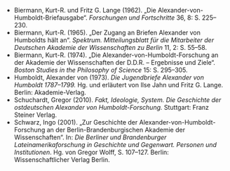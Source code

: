 - Biermann, Kurt-R. und Fritz G. Lange (1962). „Die Alexander-von-Humboldt-Briefausgabe“. _Forschungen und Fortschritte_ 36, 8: S. 225–230.
- Biermann, Kurt-R. (1965). „Der Zugang an Briefen Alexander von Humboldts hält an“. _Spektrum. Mitteilungsblatt für die Mitarbeiter der Deutschen Akademie der Wissenschaften zu Berlin_ 11, 2: S. 55–58. 
- Biermann, Kurt-R. (1974). „Die Alexander-von-Humboldt-Forschung an der Akademie der Wissenschaften der D.D.R. – Ergebnisse und Ziele“. _Boston Studies in the Philosophy of Science_ 15: S. 295–305.
- Humboldt, Alexander von (1973). _Die Jugendbriefe Alexander von Humboldt 1787–1799._ Hg. und erläutert von Ilse Jahn und Fritz G. Lange. Berlin: Akademie-Verlag.  
- Schuchardt, Gregor (2010). _Fakt, Ideologie, System. Die Geschichte der ostdeutschen Alexander von Humboldt-Forschung._ Stuttgart: Franz Steiner Verlag.
- Schwarz, Ingo (2001). „Zur Geschichte der Alexander-von-Humboldt-Forschung an der Berlin-Brandenburgischen Akademie der Wissenschaften“. In: _Die Berliner und Brandenburger Lateinamerikaforschung in Geschichte und Gegenwart. Personen und Institutionen_. Hg. von Gregor Wolff, S. 107–127. Berlin: Wissenschaftlicher Verlag Berlin. 
